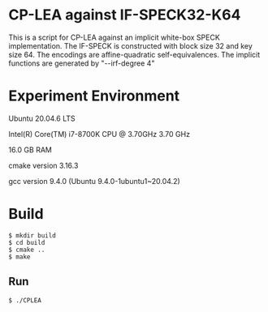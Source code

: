 # CP-LEA against IF-SPECK32-K64

This is a script for CP-LEA against an implicit white-box SPECK implementation. The IF-SPECK is constructed with block size 32 and key size 64. The encodings are affine-quadratic self-equivalences. The implicit functions are generated by "--irf-degree 4"

# Experiment Environment
Ubuntu 20.04.6 LTS

Intel(R) Core(TM) i7-8700K CPU @ 3.70GHz   3.70 GHz

16.0 GB RAM

cmake version 3.16.3

gcc version 9.4.0 (Ubuntu 9.4.0-1ubuntu1~20.04.2)

# Build

```
$ mkdir build
$ cd build
$ cmake ..
$ make
```

## Run

```
$ ./CPLEA
```